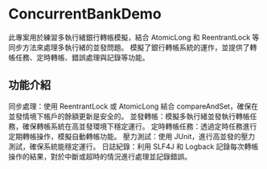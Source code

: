 # ConcurrentBankDemo
此專案用於練習多執行緒銀行轉帳模擬，結合 AtomicLong 和 ReentrantLock 等同步方法來處理多執行緒的並發問題。
模擬了銀行轉帳系統的運作，並提供了轉帳任務、定時轉帳、錯誤處理與記錄等功能。

## 功能介紹
同步處理：使用 ReentrantLock 或 AtomicLong 結合 compareAndSet，確保在並發情境下帳戶的餘額更新是安全的。
並發轉帳：模擬多執行緒並發執行轉帳任務，確保轉帳系統在高並發環境下穩定運行。
定時轉帳任務：透過定時任務進行定期轉帳操作，模擬自動轉帳功能。
壓力測試：使用 JUnit，進行高並發的壓力測試，確保系統能穩定運行。
日誌紀錄：利用 SLF4J 和 Logback 記錄每次轉帳操作的結果，對於中斷或超時的情況進行處理並記錄錯誤。
